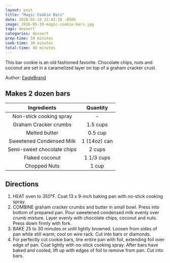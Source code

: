 ```yaml
---
layout: post
title: "Magic Cookie Bars"
date: 2020-05-19 22:43:18 -0500
image: 2020-05-19-magic-cookie-bars.jpg
tags: dessert
categories: dessert
prep-time: 10 minutes
cook-time: 30 minutes
total-time: 40 minutes
---
```


This bar cookie is an old fashioned favorite. Chocolate chips, nuts and coconut are set in a caramelized layer on top of a graham cracker crust.

Author: [EagleBrand](https://www.allrecipes.com/recipe/63959/magic-cookie-bars-from-eagle-brand/)

## Makes 2 dozen bars

|         Ingredients        |   Quantity   |
|:--------------------------:|:------------:|
|   Non-stick cooking spray  |       -      |
|    Graham Cracker crumbs   |   1.5 cups   |
|        Melted butter       |    0.5 cup   |
|  Sweetened Condensed Milk  | 1 (14oz) can |
| Semi-sweet chocolate chips |    2 cups    |
|       Flaked coconut       |  1 1/3 cups  |
|        Chopped Nuts        |     1 cup    |

## Directions

1. HEAT oven to 350°F. Coat 13 x 9-inch baking pan with no-stick cooking spray.
2. COMBINE graham cracker crumbs and butter in small bowl. Press into bottom of prepared pan. Pour sweetened condensed milk evenly over crumb mixture. Layer evenly with chocolate chips, coconut and nuts. Press down firmly with fork.
3. BAKE 25 to 30 minutes or until lightly browned. Loosen from sides of pan while still warm; cool on wire rack. Cut into bars or diamonds.
4. For perfectly cut cookie bars, line entire pan with foil, extending foil over edge of pan. Coat lightly with no-stick cooking spray. After bars have baked and cooled, lift up with edges of foil to remove from pan. Cut into bars.
